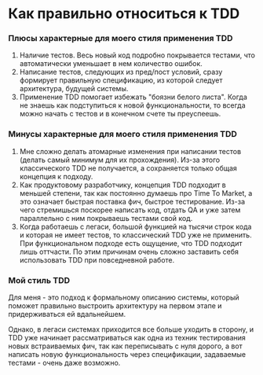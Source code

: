 # Как правильно относиться к TDD

### Плюсы характерные для моего стиля применения TDD

1. Наличие тестов. Весь новый код подробно покрывается тестами, что автоматически уменьшает в нем количество ошибок.
2. Написание тестов, следующих из пред/пост условий, сразу формирует правильную спецификацию, из которой следует архитектура, будущей системы. 
3. Применение TDD помогает избежать "боязни белого листа". Когда не знаешь как подступиться к новой функциональности, то всегда можно начать с тестов и в конечном счете ты преуспеешь. 

### Минусы характерные для моего стиля применения TDD

1. Мне сложно делать атомарные изменения при написании тестов (делать самый минимум для их прохождения). Из-за этого классического TDD не получается, а сохраняется только общая концепция к подходу.
2. Как продуктовому разработчику, концепция TDD подходит в меньшей степени, так как постоянно думаешь про Time To Market, а это означает быстрая поставка фич, быстрое тестирование. Из-за чего стремишься поскорее написать код, отдать QA и уже затем параллельно с ним покрываешь тестами свой код.
3. Когда работаешь с легаси, большой функцией на тысячи строк кода и которая не имеет тестов, то классический TDD уже не применить. При функциональном подходе есть ощущение, что TDD подходит лишь оттчасти. По этим причинам очень сложно заставить себя использовать TDD при повседневной работе. 

### Мой стиль TDD

Для меня - это подход к формальному описанию системы, который поможет правильно выстроить архитектуру на первом этапе и придерживаться ей вдальнейшем.  

Однако, в легаси системах приходится все больше уходить в сторону, и TDD уже начинает рассматриваться как одна из техник тестирования новых встраиваемых фич, так как переписывать с нуля дорого, а вот написать новую функциональность через спецификации, задаваемые тестами - очень даже возможно. 